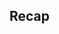 <div id="title">

## Recap
</div>

<div id="body">

<include src="recap/unit-inParent-asPanel.md" boilerplate />
<include src="exercises/unit-inParent-asPanel.md" boilerplate />

</div>
